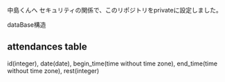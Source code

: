 中島くんへ
セキュリティの関係で、このリポジトリをprivateに設定しました。

dataBase構造
## attendances table

id(integer),
date(date),
begin_time(time without time zone),
end_time(time without time zone),
rest(integer)
